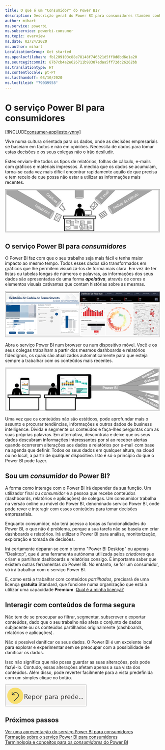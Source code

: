 ```yaml
---
title: O que é um "Consumidor" do Power BI?
description: Descrição geral do Power BI para consumidores (também conhecidos como utilizadores finais ou utilizadores empresariais).
author: mihart
ms.service: powerbi
ms.subservice: powerbi-consumer
ms.topic: overview
ms.date: 02/24/2020
ms.author: mihart
LocalizationGroup: Get started
ms.openlocfilehash: fb1209103c88e78148f746321d5ff8d8bd6e1a20
ms.sourcegitcommit: 87b7cb4a2e626711b98387edaa5ff72dc26262bb
ms.translationtype: HT
ms.contentlocale: pt-PT
ms.lasthandoff: 03/10/2020
ms.locfileid: "79039958"
---
```

# <a name="the-power-bi-service-for-consumers"></a>O serviço Power BI para consumidores

[!INCLUDE[consumer-appliesto-ynny](../includes/consumer-appliesto-ynny.md)]

Vive numa cultura orientada para os dados, onde as decisões empresariais se baseiam em factos e não em opiniões. Necessita de dados para tomar estas decisões e os seus colegas não o irão desiludir.     
 
Estes enviam-lhe todos os tipos de relatórios, folhas de cálculo, e-mails com gráficos e materiais impressos. À medida que os dados se acumulam, torna-se cada vez mais difícil encontrar rapidamente aquilo de que precisa e tem receio de que possa não estar a utilizar as informações mais recentes.  
 
![Dashboard do Power BI](media/end-user-consumer/power-bi-consumer-pipes.png)

## <a name="the-power-bi-service-for-consumers"></a>O serviço Power BI para *consumidores*

O Power BI faz com que o seu trabalho seja mais fácil e tenha maior impacto ao mesmo tempo. Todos esses dados são transformados em gráficos que lhe permitem visualizá-los de forma mais clara. Em vez de ter listas ou tabelas longas de números e palavras, as informações dos seus dados são apresentadas de uma forma ***apelativa***, através de cores e elementos visuais cativantes que contam histórias sobre as mesmas. 

![Dashboard do Power BI](media/end-user-consumer/power-bi-consumer-examples.png)
 
Abra o serviço Power BI num browser ou num dispositivo móvel. Você e os seus colegas trabalham a partir dos mesmos dashboards e relatórios fidedignos, os quais são atualizados automaticamente para que esteja sempre a trabalhar com os conteúdos mais recentes.   

![Dashboard do Power BI](media/end-user-consumer/power-bi-funnel.png)

Uma vez que os conteúdos não são estáticos, pode aprofundar mais o assunto e procurar tendências, informações e outros dados de business intelligence. Divida e segmente os conteúdos e faça-lhes perguntas com as suas próprias palavras. Em alternativa, descontraia e deixe que os seus dados descubram informações interessantes por si ao receber alertas quando ocorrerem alterações aos dados e relatórios por e-mail com base na agenda que definir. Todos os seus dados em qualquer altura, na cloud ou no local, a partir de qualquer dispositivo. Isto é só o princípio do que o Power BI pode fazer. 

## <a name="am-i-a-power-bi-consumer"></a>Sou um *consumidor* do Power BI?

A forma como interage com o Power BI irá depender da sua função. Um utilizador final ou *consumidor* é a pessoa que recebe conteúdos (dashboards, relatórios e aplicações) de colegas. Um consumidor trabalha na versão online ou móvel do Power BI, denominado serviço Power BI, onde pode rever e interagir com esses conteúdos para tomar decisões empresariais. 
   
Enquanto consumidor, não terá acesso a todas as funcionalidades do Power BI, o que não é problema, porque a sua tarefa não se baseia em criar dashboards e relatórios. Irá utilizar o Power BI para análise, monitorização, exploração e tomada de decisões. 

Irá certamente deparar-se com o termo "Power BI Desktop" ou apenas "Desktop", que é uma ferramenta autónoma utilizada pelos *criadores* que criam e partilham dashboards e relatórios consigo.  É importante saber que existem outras ferramentas do Power BI. No entanto, se for um consumidor, só irá trabalhar com o serviço Power BI. 

E, como está a trabalhar com conteúdos *partilhados*, precisará de uma licença **gratuita** Standard, que funcione numa organização que está a utilizar uma capacidade **Premium**. [Qual é a minha licença?](end-user-license.md)


## <a name="safely-interact-with-content"></a>Interagir com conteúdos de forma segura 
Não tem de se preocupar ao filtrar, segmentar, subscrever e exportar conteúdos, dado que o seu trabalho não afeta o conjunto de dados subjacente ou os conteúdos partilhados originalmente (dashboards, relatórios e aplicações).  

Não é possível danificar os seus dados.  O Power BI é um excelente local para explorar e experimentar sem se preocupar com a possibilidade de danificar os dados.  
 
Isso não significa que não possa guardar as suas alterações, pois pode faz\ê-lo. Contudo, essas alterações afetam apenas a sua vista dos conteúdos. Além disso, pode reverter facilmente para a vista predefinida com um simples clique no botão.  

![Dashboard do Power BI](media/end-user-consumer/power-bi-reset.png)


## <a name="next-steps"></a>Próximos passos

[Ver uma apresentação do serviço Power BI para consumidores](end-user-reading-view.md)    
[Formação sobre o serviço Power BI para consumidores](https://docs.microsoft.com/learn/paths/consume-data-with-power-bi/)    
[Terminologia e conceitos para os *consumidores* do Power BI ](end-user-basic-concepts.md)    

